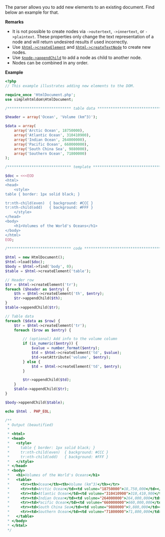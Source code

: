 The parser allows you to add new elements to an existing document. Find below an
example for that.

**Remarks**

- It is not possible to create nodes via `->outertext`, `->innertext`, or
`->plaintext`. These properties only change the text representation of a node
and will return undesired results if used incorrectly.
- Use [`$html->createElement`](../HtmlDocument/createElement.md) and
[`$html->createTextNode`](../HtmlDocument/createTextNode.md) to create
new nodes.
- Use [`$node->appendChild`](../HtmlNode/appendChild.md) to add a
node as child to another node.
- Nodes can be combined in any order.

**Example**

```php
<?php
// This example illustrates adding new elements to the DOM.

require_once 'HtmlDocument.php';
use simplehtmldom\HtmlDocument;

/***************************** table data *************************************/

$header = array('Ocean', 'Volume (km^3)');

$data = array(
    array('Arctic Ocean', 18750000),
    array('Atlantic Ocean', 310410900),
    array('Indian Ocean', 264000000),
    array('Pacific Ocean', 660000000),
    array('South China Sea', 9880000),
    array('Southern Ocean', 71800000)
);

/***************************** template ***************************************/

$doc = <<<EOD
<html>
<head>
    <style>
table { border: 1px solid black; }

tr:nth-child(even)  { background: #CCC }
tr:nth-child(odd)   { background: #FFF }
    </style>
</head>
<body>
    <h1>Volumes of the World's Oceans</h1>
</body>
</html>
EOD;

/***************************** code *******************************************/

$html = new HtmlDocument();
$html->load($doc);
$body = $html->find('body', 0);
$table = $html->createElement('table');

// Header row
$tr = $html->createElement('tr');
foreach ($header as $entry) {
    $th = $html->createElement('th', $entry);
    $tr->appendChild($th);
}
$table->appendChild($tr);

// Table data
foreach ($data as $row) {
    $tr = $html->createElement('tr');
    foreach ($row as $entry) {

        // (optional) Add info to the volume column
        if (is_numeric($entry)) {
            $value = number_format($entry);
            $td = $html->createElement('td', $value);
            $td->setAttribute('volume', $entry);
        } else {
            $td = $html->createElement('td', $entry);
        }

        $tr->appendChild($td);
    }
    $table->appendChild($tr);
}

$body->appendChild($table);

echo $html . PHP_EOL;

/**
 * Output (beautified)
 *
 * <html>
 * <head>
 *   <style>
 *     table { border: 1px solid black; }
 *     tr:nth-child(even)  { background: #CCC }
 *     tr:nth-child(odd)   { background: #FFF }
 *   </style>
 * </head>
 * <body>
 *   <h1>Volumes of the World's Oceans</h1>
 *   <table>
 *     <tr><th>Ocean</th><th>Volume (km^3)</th></tr>
 *     <tr><td>Arctic Ocean</td><td volume="18750000">18,750,000</td></tr>
 *     <tr><td>Atlantic Ocean</td><td volume="310410900">310,410,900</td></tr>
 *     <tr><td>Indian Ocean</td><td volume="264000000">264,000,000</td></tr>
 *     <tr><td>Pacific Ocean</td><td volume="660000000">660,000,000</td></tr>
 *     <tr><td>South China Sea</td><td volume="9880000">9,880,000</td></tr>
 *     <tr><td>Southern Ocean</td><td volume="71800000">71,800,000</td></tr>
 *   </table>
 * </body>
 * </html>
 */
```